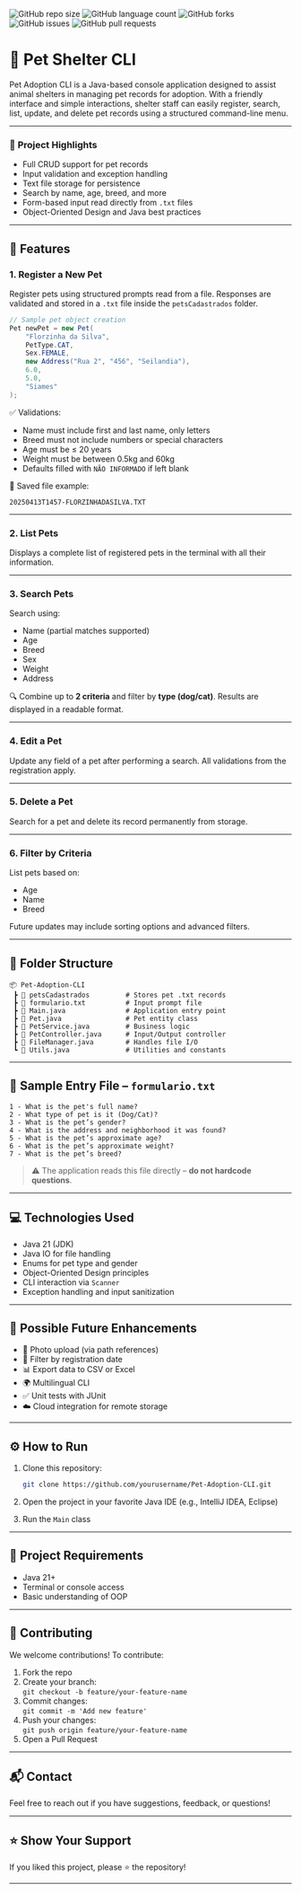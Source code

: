 
![GitHub repo size](https://img.shields.io/github/repo-size/nataliadiotto/pet-shelter?style=for-the-badge)
![GitHub language count](https://img.shields.io/github/languages/count/nataliadiotto/pet-shelter?style=for-the-badge)
![GitHub forks](https://img.shields.io/github/forks/nataliadiotto/pet-shelter?style=for-the-badge)
![GitHub issues](https://img.shields.io/github/issues/nataliadiotto/pet-shelter?style=for-the-badge)
![GitHub pull requests](https://img.shields.io/github/issues-pr/nataliadiotto/pet-shelter?style=for-the-badge)

# 🐾 **Pet Shelter CLI**

Pet Adoption CLI is a Java-based console application designed to assist animal shelters in managing pet records for adoption. With a friendly interface and simple interactions, shelter staff can easily register, search, list, update, and delete pet records using a structured command-line menu.

---

### 📌 **Project Highlights**

- Full CRUD support for pet records
- Input validation and exception handling
- Text file storage for persistence
- Search by name, age, breed, and more
- Form-based input read directly from `.txt` files
- Object-Oriented Design and Java best practices

---

## 🚀 **Features**

### 1. Register a New Pet
Register pets using structured prompts read from a file. Responses are validated and stored in a `.txt` file inside the `petsCadastrados` folder.

```java
// Sample pet object creation
Pet newPet = new Pet(
    "Florzinha da Silva",
    PetType.CAT,
    Sex.FEMALE,
    new Address("Rua 2", "456", "Seilandia"),
    6.0,
    5.0,
    "Siames"
);
```

✅ Validations:
- Name must include first and last name, only letters
- Breed must not include numbers or special characters
- Age must be ≤ 20 years
- Weight must be between 0.5kg and 60kg
- Defaults filled with `NÃO INFORMADO` if left blank

📝 Saved file example:
```
20250413T1457-FLORZINHADASILVA.TXT
```

---

### 2. List Pets
Displays a complete list of registered pets in the terminal with all their information.

---

### 3. Search Pets
Search using:
- Name (partial matches supported)
- Age
- Breed
- Sex
- Weight
- Address

🔍 Combine up to **2 criteria** and filter by **type (dog/cat)**. Results are displayed in a readable format.

---

### 4. Edit a Pet
Update any field of a pet after performing a search. All validations from the registration apply.

---

### 5. Delete a Pet
Search for a pet and delete its record permanently from storage.

---

### 6. Filter by Criteria
List pets based on:
- Age
- Name
- Breed

Future updates may include sorting options and advanced filters.

---

## 📂 **Folder Structure**

```
📦 Pet-Adoption-CLI
 ┣ 📂 petsCadastrados         # Stores pet .txt records
 ┣ 📄 formulario.txt          # Input prompt file
 ┣ 📄 Main.java               # Application entry point
 ┣ 📄 Pet.java                # Pet entity class
 ┣ 📄 PetService.java         # Business logic
 ┣ 📄 PetController.java      # Input/Output controller
 ┣ 📄 FileManager.java        # Handles file I/O
 ┗ 📄 Utils.java              # Utilities and constants
```

---

## 📄 **Sample Entry File – `formulario.txt`**

```
1 - What is the pet's full name?
2 - What type of pet is it (Dog/Cat)?
3 - What is the pet’s gender?
4 - What is the address and neighborhood it was found?
5 - What is the pet’s approximate age?
6 - What is the pet’s approximate weight?
7 - What is the pet’s breed?
```

> ⚠️ The application reads this file directly – **do not hardcode questions**.

---

## 💻 **Technologies Used**

- Java 21 (JDK)
- Java IO for file handling
- Enums for pet type and gender
- Object-Oriented Design principles
- CLI interaction via `Scanner`
- Exception handling and input sanitization

---

## 🧪 **Possible Future Enhancements**

- 🐶 Photo upload (via path references)
- 📆 Filter by registration date
- 📊 Export data to CSV or Excel
- 🌍 Multilingual CLI
- ✅ Unit tests with JUnit
- ☁️ Cloud integration for remote storage

---

## ⚙️ **How to Run**

1. Clone this repository:
   ```bash
   git clone https://github.com/yourusername/Pet-Adoption-CLI.git
   ```

2. Open the project in your favorite Java IDE (e.g., IntelliJ IDEA, Eclipse)

3. Run the `Main` class

---

## 🔧 **Project Requirements**

- Java 21+
- Terminal or console access
- Basic understanding of OOP

---

## 🤝 **Contributing**

We welcome contributions! To contribute:

1. Fork the repo
2. Create your branch:  
   `git checkout -b feature/your-feature-name`
3. Commit changes:  
   `git commit -m 'Add new feature'`
4. Push your changes:  
   `git push origin feature/your-feature-name`
5. Open a Pull Request

---

## 📬 **Contact**

Feel free to reach out if you have suggestions, feedback, or questions!

---

## ⭐ **Show Your Support**

If you liked this project, please ⭐ the repository!

---
